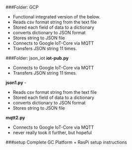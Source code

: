 ###Folder: GCP
* Functional integrated version of the below.
* Reads csv format string from the text file
* Stored each field of data to a dictionary
* converts dictionary to JSON format
* Stores string to JSON file
* Connects to Google IoT-Core via MQTT
* Transfers JSON string 11 times.


###Folder: json_iot
**iot-pub.py**

* Connects to Google IoT-Core via MQTT
* Transfers JSON string 11 times.

**json1.py** - 

* Reads csv format string from the text file
* Stored each field of data to a dictionary
* converts dictionary to JSON format
* Stores string to JSON file

**mqtt2.py**

* Connects to Google IoT-Core via MQTT
* never really took it further, but hopeful

###setup
Complete GC Platform + RasPi setup instructions